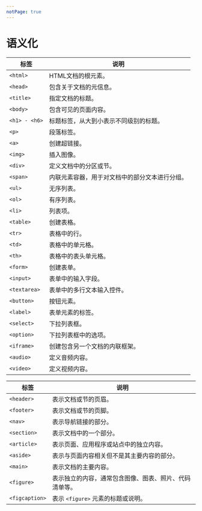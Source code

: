 ```yaml
---
notPage: true
---
```






# 语义化

| 标签          | 说明                                           |
| ------------- | ---------------------------------------------- |
| `<html>`      | HTML文档的根元素。                             |
| `<head>`      | 包含关于文档的元信息。                         |
| `<title>`     | 指定文档的标题。                               |
| `<body>`      | 包含可见的页面内容。                           |
| `<h1> - <h6>` | 标题标签，从大到小表示不同级别的标题。         |
| `<p>`         | 段落标签。                                     |
| `<a>`         | 创建超链接。                                   |
| `<img>`       | 插入图像。                                     |
| `<div>`       | 定义文档中的分区或节。                         |
| `<span>`      | 内联元素容器，用于对文档中的部分文本进行分组。 |
| `<ul>`        | 无序列表。                                     |
| `<ol>`        | 有序列表。                                     |
| `<li>`        | 列表项。                                       |
| `<table>`     | 创建表格。                                     |
| `<tr>`        | 表格中的行。                                   |
| `<td>`        | 表格中的单元格。                               |
| `<th>`        | 表格中的表头单元格。                           |
| `<form>`      | 创建表单。                                     |
| `<input>`     | 表单中的输入字段。                             |
| `<textarea>`  | 表单中的多行文本输入控件。                     |
| `<button>`    | 按钮元素。                                     |
| `<label>`     | 表单元素的标签。                               |
| `<select>`    | 下拉列表框。                                   |
| `<option>`    | 下拉列表框中的选项。                           |
| `<iframe>`    | 创建包含另一个文档的内联框架。                 |
| `<audio>`     | 定义音频内容。                                 |
| `<video>`     | 定义视频内容。                                 |



| 标签           | 说明                                                   |
| -------------- | ------------------------------------------------------ |
| `<header>`     | 表示文档或节的页眉。                                   |
| `<footer>`     | 表示文档或节的页脚。                                   |
| `<nav>`        | 表示导航链接的部分。                                   |
| `<section>`    | 表示文档中的一个部分。                                 |
| `<article>`    | 表示页面、应用程序或站点中的独立内容。                 |
| `<aside>`      | 表示与页面内容相关但不是其主要内容的部分。             |
| `<main>`       | 表示文档的主要内容。                                   |
| `<figure>`     | 表示独立的内容，通常包含图像、图表、照片、代码清单等。 |
| `<figcaption>` | 表示 `<figure>` 元素的标题或说明。                     |